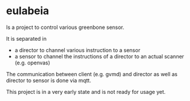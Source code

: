 # eulabeia

Is a project to control various greenbone sensor.

It is separated in 
- a director to channel various instruction to a sensor
- a sensor to channel the instructions of a director to an actual scanner (e.g. openvas)

The communication between client (e.g. gvmd) and director as well as director to sensor is done via mqtt.

This project is in a very early state and is not ready for usage yet.

